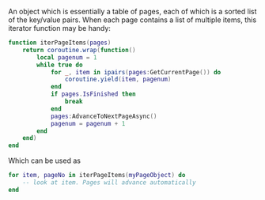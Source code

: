 An object which is essentially a table of pages, each of which is a sorted
list of the key/value pairs. When each page contains a list of multiple items,
this iterator function may be handy:

```lua
function iterPageItems(pages)
	return coroutine.wrap(function()
		local pagenum = 1
		while true do
			for _, item in ipairs(pages:GetCurrentPage()) do
				coroutine.yield(item, pagenum)
			end
			if pages.IsFinished then
				break
			end
			pages:AdvanceToNextPageAsync()
			pagenum = pagenum + 1
		end
	end)
end
```

Which can be used as

```lua
for item, pageNo in iterPageItems(myPageObject) do
	-- look at item. Pages will advance automatically
end
```